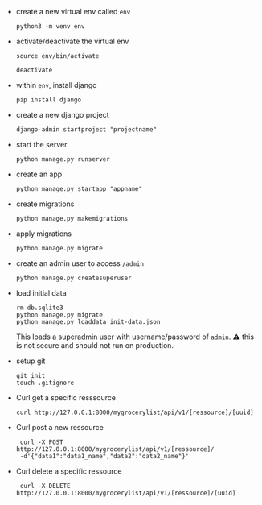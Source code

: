 - create a new virtual env called `env`
    ```shell
    python3 -m venv env
    ```

- activate/deactivate the virtual env
    ```shell
    source env/bin/activate
    ```

    ```shell
    deactivate
    ```

- within `env`, install django
    ```shell
    pip install django
    ```

- create a new django project
  ```shell
  django-admin startproject "projectname"
  ```

- start the server
  ```shell
  python manage.py runserver
  ```

- create an app
  ```shell
  python manage.py startapp "appname"
  ```

- create migrations
  ```shell
  python manage.py makemigrations
  ```

- apply migrations
  ```shell
  python manage.py migrate
  ```

- create an admin user to access `/admin`
    ```shell
    python manage.py createsuperuser
    ```

- load initial data
    ```shell
    rm db.sqlite3
    python manage.py migrate
    python manage.py loaddata init-data.json
    ```
    This loads a superadmin user with username/password of `admin`. ⚠️ this is not secure and should not run on production.

- setup git
  ```shell
  git init
  touch .gitignore
  ```

- Curl get a specific resssource
  ```shell
  curl http://127.0.0.1:8000/mygrocerylist/api/v1/[ressource]/[uuid]
  ```

- Curl post a new ressource
  ```shell
   curl -X POST http://127.0.0.1:8000/mygrocerylist/api/v1/[ressource]/
   -d'{"data1":"data1_name","data2":"data2_name"}'
  ```

- Curl delete a specific ressource
  ```shell
   curl -X DELETE http://127.0.0.1:8000/mygrocerylist/api/v1/[ressource]/[uuid]
  ```
